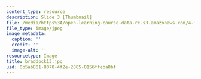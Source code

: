 ```yaml
---
content_type: resource
description: Slide 3 [Thumbnail]
file: /media/https%3A/open-learning-course-data-rc.s3.amazonaws.com/4-341-introduction-to-photography-fall-2002/0b5ab80180784f2e28850156ffeba8bf_braddock13.jpg
file_type: image/jpeg
image_metadata:
  caption: ''
  credit: ''
  image-alt: ''
resourcetype: Image
title: braddock13.jpg
uid: 0b5ab801-8078-4f2e-2885-0156ffeba8bf
---
```

